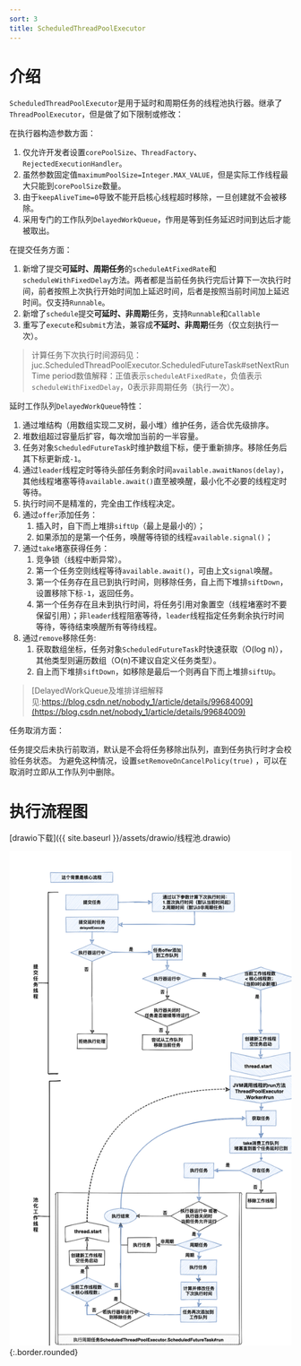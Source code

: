 ```yaml
---
sort: 3
title: ScheduledThreadPoolExecutor
---
```




# 介绍

`ScheduledThreadPoolExecutor`是用于延时和周期任务的线程池执行器。继承了`ThreadPoolExecutor`，但是做了如下限制或修改：

在执行器构造参数方面：

1. 仅允许开发者设置`corePoolSize`、`ThreadFactory`、`RejectedExecutionHandler`。
2. 虽然参数固定值`maximumPoolSize=Integer.MAX_VALUE`，但是实际工作线程最大只能到`corePoolSize`数量。
3. 由于`keepAliveTime=0`导致不能开启核心线程超时移除，一旦创建就不会被移除。
4. 采用专门的工作队列`DelayedWorkQueue`，作用是等到任务延迟时间到达后才能被取出。



在提交任务方面：

1. 新增了提交**可延时、周期任务**的`scheduleAtFixedRate`和`scheduleWithFixedDelay`方法。两者都是当前任务执行完后计算下一次执行时间，前者按照上次执行开始时间加上延迟时间，后者是按照当前时间加上延迟时间。仅支持`Runnable`。
2. 新增了`schedule`提交**可延时、非周期**任务，支持`Runnable`和`Callable`
3. 重写了`execute`和`submit`方法，兼容成**不延时、非周期**任务（仅立刻执行一次）。

> 计算任务下次执行时间源码见：juc.ScheduledThreadPoolExecutor.ScheduledFutureTask#setNextRunTime
> period数值解释：正值表示`scheduleAtFixedRate`，负值表示`scheduleWithFixedDelay`，0表示非周期任务（执行一次）。



延时工作队列`DelayedWorkQueue`特性：

1. 通过堆结构（用数组实现二叉树，最小堆）维护任务，适合优先级排序。
2. 堆数组超过容量后扩容，每次增加当前的一半容量。
3. 任务对象`ScheduledFutureTask`时维护数组下标，便于重新排序。移除任务后其下标更新成`-1`。
4. 通过`leader`线程定时等待头部任务剩余时间`available.awaitNanos(delay)`，其他线程堵塞等待`available.await()`直至被唤醒，最小化不必要的线程定时等待。
5. 执行时间不是精准的，完全由工作线程决定。
6. 通过`offer`添加任务：
	1. 插入时，自下而上堆排`siftUp`（最上是最小的）；
	2. 如果添加的是第一个任务，唤醒等待锁的线程`available.signal()`；
7. 通过`take`堵塞获得任务：
	1. 竞争锁（线程中断异常）。
	2. 第一个任务空则线程等待`available.await()`，可由上文`signal`唤醒。
	3. 第一个任务存在且已到执行时间，则移除任务，自上而下堆排`siftDown`，设置移除下标`-1`，返回任务。
	4. 第一个任务存在且未到执行时间，将任务引用对象置空（线程堵塞时不要保留引用）；非`leader`线程阻塞等待，`leader`线程指定任务剩余执行时间等待，等待结束唤醒所有等待线程。
8. 通过`remove`移除任务:
	1. 获取数组坐标，任务对象`ScheduledFutureTask`时快速获取（O(log n)），其他类型则遍历数组（O(n)不建议自定义任务类型）。
	2. 自上而下堆排`siftDown`，如移除是最后一个则再自下而上堆排`siftUp`。

> [DelayedWorkQueue及堆排详细解释见:https://blog.csdn.net/nobody_1/article/details/99684009](https://blog.csdn.net/nobody_1/article/details/99684009)



任务取消方面：

任务提交后未执行前取消，默认是不会将任务移除出队列，直到任务执行时才会校验任务状态。 为避免这种情况，设置`setRemoveOnCancelPolicy(true)` ，可以在取消时立即从工作队列中删除。



# 执行流程图

[drawio下载]({{ site.baseurl }}/assets/drawio/线程池.drawio)

![时序图](../assets/images/线程池-ScheduledExecutorService.png){:.border.rounded}